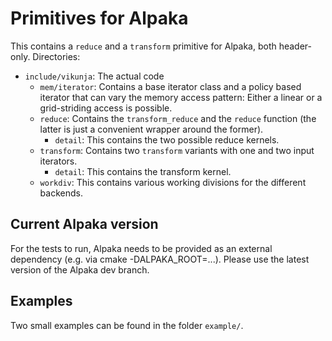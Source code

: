 # Primitives for Alpaka
This contains a `reduce` and a `transform` primitive for Alpaka, both header-only.
Directories:
* `include/vikunja`: The actual code
    - `mem/iterator`: Contains a base iterator class and a policy based iterator that can vary the memory access pattern: Either a linear or a grid-striding access is possible.
    - `reduce`: Contains the `transform_reduce` and the `reduce` function (the latter is just a convenient wrapper around the former).
        + `detail`: This contains the two possible reduce kernels.
    - `transform`: Contains two `transform` variants with one and two input iterators.
        + `detail`: This contains the transform kernel.
    - `workdiv`: This contains various working divisions for the different backends. 

## Current Alpaka version
For the tests to run, Alpaka needs to be provided as an external dependency (e.g. via cmake -DALPAKA_ROOT=...). Please use the latest version of the Alpaka dev branch.

## Examples
Two small examples can be found in the folder `example/`.
